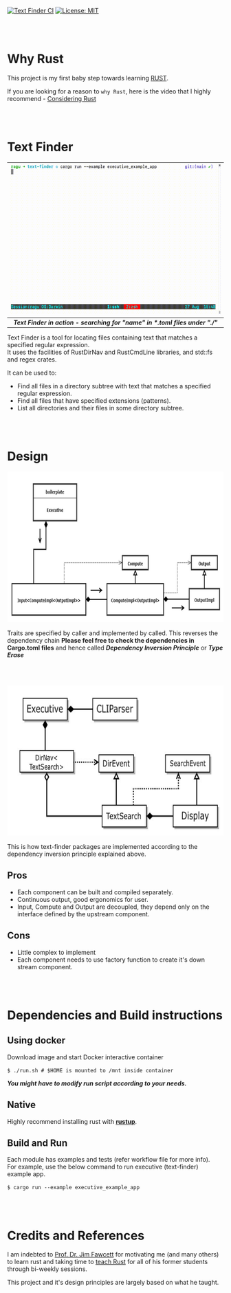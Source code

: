 [![Text Finder CI](https://github.com/ragu-manjegowda/text-finder/workflows/Text%20Finder%20CI/badge.svg)](https://github.com/ragu-manjegowda/text-finder/actions)
[![License: MIT](https://img.shields.io/badge/License-MIT-green.svg)](https://opensource.org/licenses/MIT)

<br/><br/>

# Why Rust

This project is my first baby step towards learning [RUST](https://www.rust-lang.org/).

If you are looking for a reason to `why Rust`, here is the video that I highly recommend - [Considering Rust](https://www.youtube.com/watch?v=DnT-LUQgc7s)

<br/><br/>

# Text Finder

| <img src="man/figures/text-finder.gif" width="900" height="350" /> |
|:--:| 
| ***Text Finder in action - searching for "name" in \*.toml files under "./"*** |


Text Finder is a tool for locating files containing text that matches a specified regular expression.  
It uses the facilities of RustDirNav and RustCmdLine libraries, and
std::fs and regex crates.

It can be used to:
 * Find all files in a directory subtree with text that matches a
    specified regular expression.
 * Find all files that have specified extensions (patterns).
 * List all directories and their files in some directory subtree.

<br/><br/>

# Design

<img src="man/figures/design.jpeg" width="900" height="350" />

Traits are specified by caller and implemented by called. This reverses 
the dependency chain **Please feel free to check the dependencies in Cargo.toml files** and hence called ***Dependency Inversion Principle*** or ***Type Erase***

<br/><br/>

<img src="man/figures/textfinderstructs.jpeg" width="900" height="350" />

This is how text-finder packages are implemented according to the dependency inversion principle explained above.

## Pros
 * Each component can be built and compiled separately.
 * Continuous output, good ergonomics for user.
 * Input, Compute and Output are decoupled, they depend only on the 
   interface defined by the upstream component.

## Cons
 * Little complex to implement
 * Each component needs to use factory function to create it's down 
   stream component.

<br/><br/>

# Dependencies and Build instructions

## Using docker

Download image and start Docker interactive container

    $ ./run.sh # $HOME is mounted to /mnt inside container

***You might have to modify run script according to your needs.***

## Native
Highly recommend installing rust with [**rustup**](https://www.rust-lang.org/tools/install).

## Build and Run

Each module has examples and tests (refer workflow file for more info).  
For example, use the below command to run executive (text-finder) example app.

    $ cargo run --example executive_example_app

<br/><br/>

# Credits and References

I am indebted to [Prof. Dr. Jim Fawcett](https://jimfawcett.github.io/) for 
motivating me (and many others) to learn rust and taking time to [teach Rust](https://www.youtube.com/playlist?list=PLRqLz6z12zQp3eNC6cOtMa1zlhBimMHkD) for all of his former students through bi-weekly sessions.

This project and it's design principles are largely based on what he taught.
